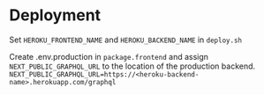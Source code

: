 # Deployment

Set `HEROKU_FRONTEND_NAME` and `HEROKU_BACKEND_NAME` in `deploy.sh`

Create .env.production in `package.frontend` and assign `NEXT_PUBLIC_GRAPHQL_URL` to the location of the production
backend. 
`NEXT_PUBLIC_GRAPHQL_URL=https://<heroku-backend-name>.herokuapp.com/graphql`



